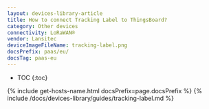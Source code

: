 ```yaml
---
layout: devices-library-article
title: How to connect Tracking Label to ThingsBoard?
category: Other devices
connectivity: LoRaWAN®
vendor: Lansitec
deviceImageFileName: tracking-label.png
docsPrefix: paas/eu/
docsTag: paas-eu
---
```


* TOC
{:toc}

{% include get-hosts-name.html docsPrefix=page.docsPrefix %}
{% include /docs/devices-library/guides/tracking-label.md %}
